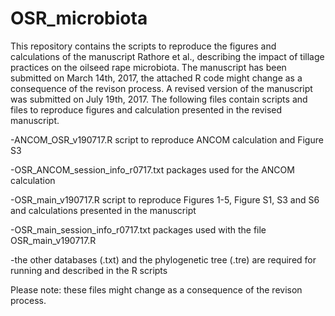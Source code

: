 # OSR_microbiota
This repository contains the scripts to reproduce the figures and calculations of the manuscript Rathore et al., describing the impact of tillage practices on the oilseed rape microbiota. The manuscript has been submitted on March 14th, 2017, the attached R code might change as a consequence of the revison process. A revised version of the manuscript was submitted on July 19th, 2017. The following files contain scripts and files to reproduce figures and calculation presented in the revised manuscript.

-ANCOM_OSR_v190717.R script to reproduce ANCOM calculation and Figure S3

-OSR_ANCOM_session_info_r0717.txt packages used for the ANCOM calculation

-OSR_main_v190717.R script to reproduce Figures 1-5, Figure S1, S3 and S6 and calculations presented in the manuscript

-OSR_main_session_info_r0717.txt packages used with the file OSR_main_v190717.R

-the other databases (.txt) and the phylogenetic tree (.tre) are required for running and described in the R scripts

Please note: these files might change as a consequence of the revison process.
